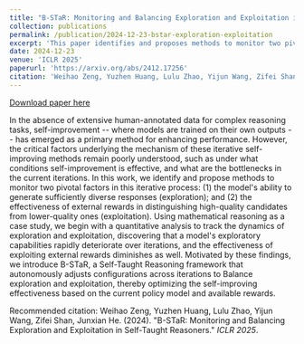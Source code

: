 ```yaml
---
title: "B-STaR: Monitoring and Balancing Exploration and Exploitation in Self-Taught Reasoners"
collection: publications
permalink: /publication/2024-12-23-bstar-exploration-exploitation
excerpt: 'This paper identifies and proposes methods to monitor two pivotal factors in iterative self-improving methods: the model&apos;s ability to generate sufficiently diverse responses (exploration) and the effectiveness of external rewards in distinguishing high-quality candidates (exploitation).'
date: 2024-12-23
venue: 'ICLR 2025'
paperurl: 'https://arxiv.org/abs/2412.17256'
citation: 'Weihao Zeng, Yuzhen Huang, Lulu Zhao, Yijun Wang, Zifei Shan, Junxian He. (2024). &quot;B-STaR: Monitoring and Balancing Exploration and Exploitation in Self-Taught Reasoners.&quot; <i>ICLR 2025</i>.'
---
```


<a href='https://arxiv.org/abs/2412.17256'>Download paper here</a>

In the absence of extensive human-annotated data for complex reasoning tasks, self-improvement -- where models are trained on their own outputs -- has emerged as a primary method for enhancing performance. However, the critical factors underlying the mechanism of these iterative self-improving methods remain poorly understood, such as under what conditions self-improvement is effective, and what are the bottlenecks in the current iterations. In this work, we identify and propose methods to monitor two pivotal factors in this iterative process: (1) the model's ability to generate sufficiently diverse responses (exploration); and (2) the effectiveness of external rewards in distinguishing high-quality candidates from lower-quality ones (exploitation). Using mathematical reasoning as a case study, we begin with a quantitative analysis to track the dynamics of exploration and exploitation, discovering that a model's exploratory capabilities rapidly deteriorate over iterations, and the effectiveness of exploiting external rewards diminishes as well. Motivated by these findings, we introduce B-STaR, a Self-Taught Reasoning framework that autonomously adjusts configurations across iterations to Balance exploration and exploitation, thereby optimizing the self-improving effectiveness based on the current policy model and available rewards.

Recommended citation: Weihao Zeng, Yuzhen Huang, Lulu Zhao, Yijun Wang, Zifei Shan, Junxian He. (2024). "B-STaR: Monitoring and Balancing Exploration and Exploitation in Self-Taught Reasoners." <i>ICLR 2025</i>.